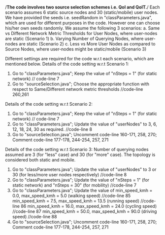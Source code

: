 /********The code involves two source selection schemes i.e. QoI and QoIT.********/
Each scenario assumes 6 static source nodes and 30 (static/mobile) user nodes. We have provided the seeds i.e. seedRandom in "classParameters.java", 
which are used for different purposes in the code. However one can choose his/her own seeds randomly. We assume the following 3 scenarios:
a. Same vs Different Network Metric Thresholds for User Nodes, where user-nodes are static (Scenario 1)
b. Varying Number of Querying Nodes, where user-nodes are static (Scenario 2)
c. Less vs More User Nodes as compared to Source Nodes, where user-nodes might be static/mobile (Scenario 3)

Different settings are required for the code w.r.t each scenario, which are mentioned below.
Details of the code setting w.r.t Scenario 1:
1. Go to "classParameters.java"; Keep the value of "nSteps = 1" (for static network) // code-line 7
2. Go to "sourceSelection.java"; Choose the appropriate function with respect to Same/Different network metric thresholds //code-line 260,261

Details of the code setting w.r.t Scenario 2:
1. Go to "classParameters.java"; Keep the value of "nSteps = 1" (for static network) // code-line 7
2. Go to "classParameters.java"; Update the value of "userNodes" to 3, 6, 12, 18, 24, 30 as required. //code-line 8
3. Go to "sourceSelection.java"; Uncomment code-line 160-171, 258, 270; Comment code-line 177-178, 244-254, 257, 271

Details of the code setting w.r.t Scenario 3:
Number of querying nodes assumed are 3 (for "less" case) and 30 (for "more" case). The topology is considered 
both static and mobile. 
1. Go to "classParameters.java"; Update the value of "userNodes" to 3 or 30 (for less/more user nodes respectively) //code-line 8
2. Go to "classParameters.java"; Update the value of "nSteps = 1" (for static network) and "nSteps = 30" (for mobility) //code-line 7
3. Go to "classParameters.java"; 
   Update the value of min_speed_kmh = 0.0,  max_speed_kmh = 5.0  (walking speed) //code-line 85
                       min_speed_kmh = 7.5,  max_speed_kmh = 13.5 (running speed) //code-line 86
                       min_speed_kmh = 16.0, max_speed_kmh = 24.0 (cycling speed) //code-line 87
                       min_speed_kmh = 50.0, max_speed_kmh = 90.0 (driving speed) //code-line 88
4. Go to "sourceSelection.java"; Uncomment code-line 160-171, 258, 270; Comment code-line 177-178, 244-254, 257, 271
 
